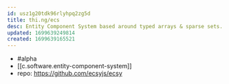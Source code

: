 ```yaml
---
id: usz1g20tdk96rlyhpq2zg5d
title: thi.ng/ecs
desc: Entity Component System based around typed arrays & sparse sets.
updated: 1699639249814
created: 1699639165521
---
```


- #alpha
- [[c.software.entity-component-system]]
- repo: https://github.com/ecsyjs/ecsy